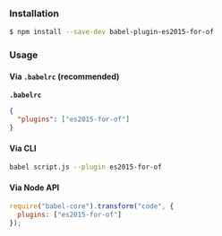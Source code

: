 ### Installation

```sh
$ npm install --save-dev babel-plugin-es2015-for-of
```

### Usage

#### Via `.babelrc` (recommended)

**`.babelrc`**

```json
{
  "plugins": ["es2015-for-of"]
}
```

#### Via CLI

```sh
babel script.js --plugin es2015-for-of
```

#### Via Node API

```js
require("babel-core").transform("code", {
  plugins: ["es2015-for-of"]
});
```
